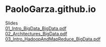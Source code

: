 # PaoloGarza.github.io
Slides\
[01_Intro_BigData_BigData.pdf](https://paologarza.github.io/01_Intro_BigData_BigData.pdf) \
[02_Architectures_BigData.pdf](https://paologarza.github.io/02_Architectures_BigData.pdf) \
[03_Intro_HadoopAndMapReduce_BigData.pdf](https://paologarza.github.io/03_Intro_HadoopAndMapReduce_BigData.pdf) 

